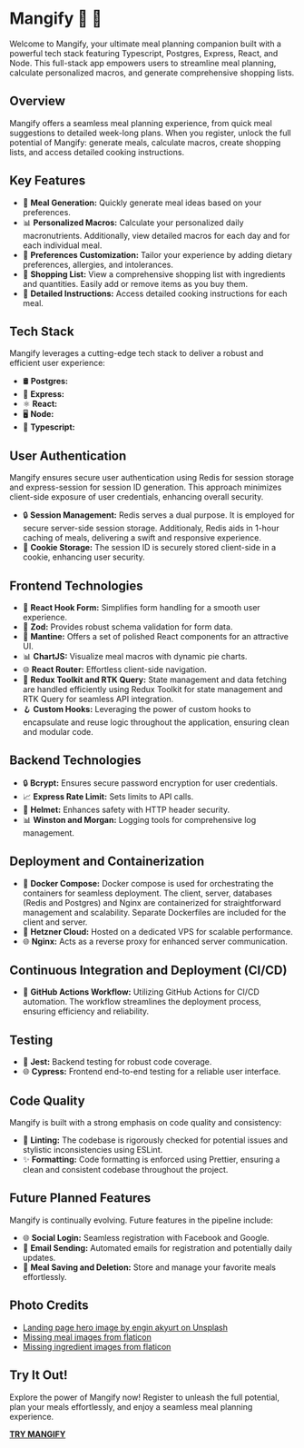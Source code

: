 # Mangify 🥗 🚀

Welcome to Mangify, your ultimate meal planning companion built with a powerful tech stack featuring Typescript, Postgres, Express, React, and Node. This full-stack app empowers users to streamline meal planning, calculate personalized macros, and generate comprehensive shopping lists.

## Overview

Mangify offers a seamless meal planning experience, from quick meal suggestions to detailed week-long plans. When you register, unlock the full potential of Mangify: generate meals, calculate macros, create shopping lists, and access detailed cooking instructions.

## Key Features

- 🍲 **Meal Generation:** Quickly generate meal ideas based on your preferences. 
- 📊 **Personalized Macros:** Calculate your personalized daily macronutrients. Additionally, view detailed macros for each day and for each individual meal.
- 🌿 **Preferences Customization:** Tailor your experience by adding dietary preferences, allergies, and intolerances.
- 📝 **Shopping List:** View a comprehensive shopping list with ingredients and quantities. Easily add or remove items as you buy them.
- 📖 **Detailed Instructions:** Access detailed cooking instructions for each meal.

## Tech Stack

Mangify leverages a cutting-edge tech stack to deliver a robust and efficient user experience:

- 🛢️ **Postgres:** 
- 📡 **Express:** 
- ⚛️ **React:** 
- 🖥️ **Node:** 
- 🔄 **Typescript:** 

## User Authentication

Mangify ensures secure user authentication using Redis for session storage and express-session for session ID generation. This approach minimizes client-side exposure of user credentials, enhancing overall security.

- 🔒 **Session Management:** Redis serves a dual purpose. It is employed for secure server-side session storage. Additionaly, Redis aids in 1-hour caching of meals, delivering a swift and responsive experience.
- 🍪 **Cookie Storage:** The session ID is securely stored client-side in a cookie, enhancing user security. 

## Frontend Technologies

- 🎣 **React Hook Form:** Simplifies form handling for a smooth user experience.
- 🔐 **Zod:** Provides robust schema validation for form data.
- 🎨 **Mantine:** Offers a set of polished React components for an attractive UI.
- 📊 **ChartJS:** Visualize meal macros with dynamic pie charts.
- 🌐 **React Router:** Effortless client-side navigation.
- 🚀 **Redux Toolkit and RTK Query:** State management and data fetching are handled efficiently using Redux Toolkit for state management and RTK Query for seamless API integration.
- 🪝 **Custom Hooks:** Leveraging the power of custom hooks to encapsulate and reuse logic throughout the application, ensuring clean and modular code.

## Backend Technologies

- 🔒 **Bcrypt:** Ensures secure password encryption for user credentials.
- 📈 **Express Rate Limit:** Sets limits to API calls. 
- 🧹 **Helmet:** Enhances safety with HTTP header security.
- 📊 **Winston and Morgan:** Logging tools for comprehensive log management.

## Deployment and Containerization

- 🐳 **Docker Compose:** Docker compose is used for orchestrating the containers for seamless deployment. The client, server, databases (Redis and Postgres) and Nginx are containerized for straightforward management and scalability. Separate Dockerfiles are included for the client and server.
- 🚀 **Hetzner Cloud:** Hosted on a dedicated VPS for scalable performance.
- 🌐 **Nginx:** Acts as a reverse proxy for enhanced server communication.

## Continuous Integration and Deployment (CI/CD)
- 🤖 **GitHub Actions Workflow:** Utilizing GitHub Actions for CI/CD automation. The workflow streamlines the deployment process, ensuring efficiency and reliability.
  
## Testing

- 🧪 **Jest:** Backend testing for robust code coverage.
- 🌐 **Cypress:** Frontend end-to-end testing for a reliable user interface.

## Code Quality

Mangify is built with a strong emphasis on code quality and consistency:

- 🚨 **Linting:** The codebase is rigorously checked for potential issues and stylistic inconsistencies using ESLint.
- ✨ **Formatting:** Code formatting is enforced using Prettier, ensuring a clean and consistent codebase throughout the project.

## Future Planned Features

Mangify is continually evolving. Future features in the pipeline include:

- 🌐 **Social Login:** Seamless registration with Facebook and Google.
- 📧 **Email Sending:** Automated emails for registration and potentially daily updates.
- 💾 **Meal Saving and Deletion:** Store and manage your favorite meals effortlessly.
  
## Photo Credits

- [Landing page hero image by engin akyurt on Unsplash](https://unsplash.com/photos/red-green-and-yellow-chili-peppers-and-green-chili-peppers-Y5n8mCpvlZU)
- [Missing meal images from flaticon](https://www.flaticon.com/free-icons/plate)
- [Missing ingredient images from flaticon](https://www.flaticon.com/free-icons/harvest)

## Try It Out!

Explore the power of Mangify now! Register to unleash the full potential, plan your meals effortlessly, and enjoy a seamless meal planning experience.

[**TRY MANGIFY**](https://www.mangify.org)
